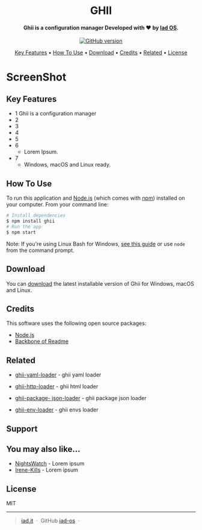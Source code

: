 

<h1 align="center">
  <br>
  GHII 
  <br>
</h1>

<h4 align="center">Ghii is a configuration manager Developed with ♥ by <a href="https://github.com/iad-os" target="_blank">Iad OS</a>.</h4>

<p align="center">
 <a href="https://badge.fury.io/gh/iad-os%2Fghii"><img src="https://badge.fury.io/gh/iad-os%2Fghii.svg" alt="GitHub version"></a>
  </a>
 

</p>

<p align="center">
  <a href="#key-features">Key Features</a> •
  <a href="#how-to-use">How To Use</a> •
  <a href="#download">Download</a> •
  <a href="#credits">Credits</a> •
  <a href="#related">Related</a> •
  <a href="#license">License</a>
</p>


<h1> ScreenShot</h1>

<!-- ![screenshot](https://raw.githubusercontent.com/amitmerchant1990/electron-markdownify/master/app/img/markdownify.gif) -->

## Key Features

* 1 Ghii is a configuration manager
* 2
* 3  
* 4
* 5
* 6
  - Lorem Ipsum.
* 7
  - Windows, macOS and Linux ready.

## How To Use

To run this application and [Node.js](https://nodejs.org/en/download/) (which comes with [npm](http://npmjs.com)) installed on your computer. From your command line:

```bash
# Install dependencies
$ npm install ghii
# Run the app
$ npm start 
```

Note: If you're using Linux Bash for Windows, [see this guide](https://www.howtogeek.com/261575/how-to-run-graphical-linux-desktop-applications-from-windows-10s-bash-shell/) or use `node` from the command prompt.


## Download

You can [download](https://github.com/iad-os/ghii) the latest installable version of Ghii for Windows, macOS and Linux.

## Credits

This software uses the following open source packages:

- [Node.js](https://nodejs.org/)
- [Backbone of Readme](amitmerchant1990/electron-markdownify)

## Related

- [ghii-yaml-loader](https://github.com/iad-os/ghii-yaml-loader) - ghii yaml loader

- [ghii-http-loader](https://github.com/iad-os/ghii-http-loader) - ghii html loader

- [ghii-package- json-loader](https://github.com/iad-os/ghii-package-json-loader) - ghii package json loader

- [ghii-env-loader](https://github.com/iad-os/ghii-envs-loader) - ghii envs loader


## Support


## You may also like...

- [NightsWatch](https://github.com/iad-os/nightswatch) - Lorem ipsum
- [Irene-Kills](https://github.com/iad-os/irene-kills) - Lorem ipsum

## License

MIT

---

> [iad.it](https://www.iad2.it/) &nbsp;&middot;&nbsp;
> GitHub [iad-os](https://github.com/iad-os) &nbsp;&middot;&nbsp;

